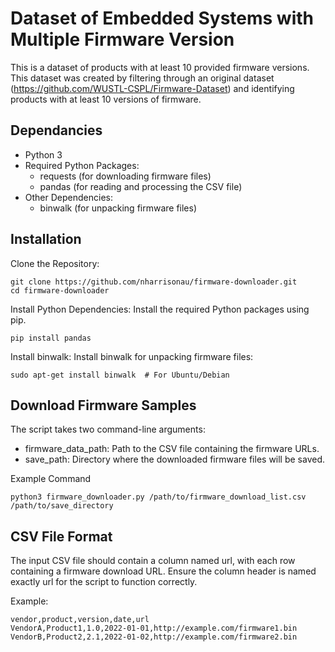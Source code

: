 # Dataset of Embedded Systems with Multiple Firmware Version

This is a dataset of products with at least 10 provided firmware versions. This dataset was created by filtering through an original dataset (https://github.com/WUSTL-CSPL/Firmware-Dataset) and identifying products with at least 10 versions of firmware.


## Dependancies

- Python 3
- Required Python Packages:
  - requests (for downloading firmware files)
  - pandas (for reading and processing the CSV file)
- Other Dependencies:
  - binwalk (for unpacking firmware files)

## Installation

Clone the Repository:

    git clone https://github.com/nharrisonau/firmware-downloader.git
    cd firmware-downloader

Install Python Dependencies: Install the required Python packages using pip.


    pip install pandas

Install binwalk: Install binwalk for unpacking firmware files:

    sudo apt-get install binwalk  # For Ubuntu/Debian

## Download Firmware Samples

The script takes two command-line arguments:

- firmware_data_path: Path to the CSV file containing the firmware URLs.
- save_path: Directory where the downloaded firmware files will be saved.

Example Command

    python3 firmware_downloader.py /path/to/firmware_download_list.csv /path/to/save_directory

## CSV File Format

The input CSV file should contain a column named url, with each row containing a firmware download URL. Ensure the column header is named exactly url for the script to function correctly.

Example:

    vendor,product,version,date,url
    VendorA,Product1,1.0,2022-01-01,http://example.com/firmware1.bin
    VendorB,Product2,2.1,2022-01-02,http://example.com/firmware2.bin
